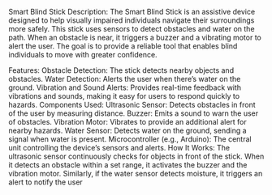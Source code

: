 Smart Blind Stick
Description:
The Smart Blind Stick is an assistive device designed to help visually impaired individuals navigate their surroundings more safely. This stick uses sensors to detect obstacles and water on the path. When an obstacle is near, it triggers a buzzer and a vibrating motor to alert the user. The goal is to provide a reliable tool that enables blind individuals to move with greater confidence.

Features:
Obstacle Detection: The stick detects nearby objects and obstacles.
Water Detection: Alerts the user when there’s water on the ground.
Vibration and Sound Alerts: Provides real-time feedback with vibrations and sounds, making it easy for users to respond quickly to hazards.
Components Used:
Ultrasonic Sensor: Detects obstacles in front of the user by measuring distance.
Buzzer: Emits a sound to warn the user of obstacles.
Vibration Motor: Vibrates to provide an additional alert for nearby hazards.
Water Sensor: Detects water on the ground, sending a signal when water is present.
Microcontroller (e.g., Arduino): The central unit controlling the device’s sensors and alerts.
How It Works:
The ultrasonic sensor continuously checks for objects in front of the stick. When it detects an obstacle within a set range, it activates the buzzer and the vibration motor. Similarly, if the water sensor detects moisture, it triggers an alert to notify the user
